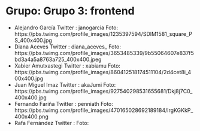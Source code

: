 <h1>Grupo: Grupo 3: frontend</h1> <ul><li> 
 Alejandro García
 Twitter : janogarcia
 Foto: https://pbs.twimg.com/profile_images/1235397594/SDIM1581_square_PS_400x400.jpg
</li>
<li> 
 Diana Aceves
 Twitter : diana_aceves_
 Foto: https://pbs.twimg.com/profile_images/3653485339/9b55064607e837f5bd3a4a5a8763a725_400x400.jpeg
</li>
<li> 
 Xabier Amutxastegi
 Twitter : xabiamu
 Foto: https://pbs.twimg.com/profile_images/860412518174511104/2d4cet8i_400x400.jpg
</li>
<li> 
 Juan Miguel Imaz
 Twitter : akaJumi
 Foto: https://pbs.twimg.com/profile_images/927540298531655681/Dkj8j7C0_400x400.jpg
</li>
<li> 
 Fernando Fariña
 Twitter : penniath
 Foto: https://pbs.twimg.com/profile_images/470165028692189184/IrgKGKkP_400x400.png
</li>
<li> 
 Rafa Fernández
 Twitter : 
 Foto: 
</li>
</ul>